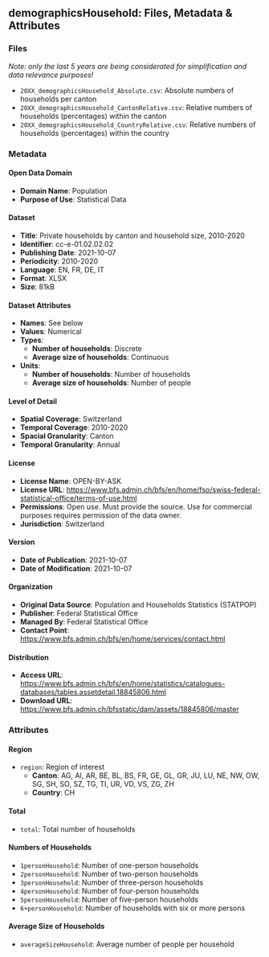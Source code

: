 ## demographicsHousehold: Files, Metadata & Attributes

### **Files**
*Note: only the last 5 years are being considerated for simplification and data relevance purposes!*
- ```20XX_demographicsHousehold_Absolute.csv```: Absolute numbers of households per canton
- ```20XX_demographicsHousehold_CantonRelative.csv```: Relative numbers of households (percentages) within the canton
- ```20XX_demographicsHousehold_CountryRelative.csv```: Relative numbers of households (percentages) within the country

### Metadata

#### Open Data Domain
- **Domain Name**: Population
- **Purpose of Use**: Statistical Data

#### Dataset
- **Title**: Private households by canton and household size, 2010-2020
- **Identifier**: cc-e-01.02.02.02
- **Publishing Date**: 2021-10-07
- **Periodicity**: 2010-2020
- **Language**: EN, FR, DE, IT
- **Format**: XLSX
- **Size**: 81kB

#### Dataset Attributes
- **Names**: See below
- **Values**: Numerical
- **Types**:
  - **Number of households**: Discrete
  - **Average size of households**: Continuous
- **Units**: 
  - **Number of households**: Number of households
  - **Average size of households**: Number of people

#### Level of Detail
- **Spatial Coverage**: Switzerland
- **Temporal Coverage**: 2010-2020
- **Spacial Granularity**: Canton
- **Temporal Granularity**: Annual

#### License
- **License Name**: OPEN-BY-ASK
- **License URL**: https://www.bfs.admin.ch/bfs/en/home/fso/swiss-federal-statistical-office/terms-of-use.html
- **Permissions**: Open use. Must provide the source. Use for commercial purposes requires permission of the data owner.
- **Jurisdiction**: Switzerland

#### Version
- **Date of Publication**: 2021-10-07
- **Date of Modification**: 2021-10-07

#### Organization
- **Original Data Source**: Population and Households Statistics (STATPOP)
- **Publisher**: Federal Statistical Office
- **Managed By**: Federal Statistical Office
- **Contact Point**: https://www.bfs.admin.ch/bfs/en/home/services/contact.html

#### Distribution
- **Access URL**: https://www.bfs.admin.ch/bfs/en/home/statistics/catalogues-databases/tables.assetdetail.18845806.html
- **Download URL**: https://www.bfs.admin.ch/bfsstatic/dam/assets/18845806/master

### Attributes

#### Region
- ```region```: Region of interest 
  - **Canton**: AG, AI, AR, BE, BL, BS, FR, GE, GL, GR, JU, LU, NE, NW, OW, SG, SH, SO, SZ, TG, TI, UR, VD, VS, ZG, ZH 
  - **Country**: CH

#### Total
- ```total```: Total number of households

#### Numbers of Households
- ```1personHousehold```: Number of one-person households
- ```2personHousehold```: Number of two-person households
- ```3personHousehold```: Number of three-person households
- ```4personHousehold```: Number of four-person households
- ```5personHousehold```: Number of five-person households
- ```6+personHousehold```: Number of households with six or more persons

#### Average Size of Households
- ```averageSizeHousehold```: Average number of people per household
